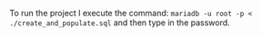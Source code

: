 To run the project I execute the command:
`mariadb -u root -p < ./create_and_populate.sql`
and then type in the password.
